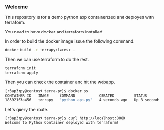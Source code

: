 ### Welcome

This repository is for a demo python app containerized and deployed with terraform.

You need to have docker and terraform installed.

In order to build the docker image issue the following command.

``` bash
docker build -t terrapy:latest .
```

Then we can use terraform to do the rest.

``` bash
terraform init
terraform apply
```

Then you can check the container and hit the webapp.

``` bash
[r3ap3rpy@centos9 terra-py]$ docker ps
CONTAINER ID   IMAGE     COMMAND           CREATED         STATUS         PORTS                    NAMES
18392163a456   terrapy   "python app.py"   4 seconds ago   Up 3 seconds   0.0.0.0:8080->8080/tcp   terrapy
```

Let's query the route.

``` bash
[r3ap3rpy@centos9 terra-py]$ curl http://localhost:8080
Welcome to Python Container deployed with terraform!
```

